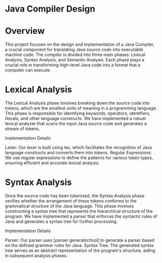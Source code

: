 # Java Compiler Design

# Overview

This project focuses on the design and implementation of a Java Compiler, a crucial component for translating Java source code into executable machine code. The compiler is divided into three main phases: Lexical Analysis, Syntax Analysis, and Semantic Analysis. Each phase plays a crucial role in transforming high-level Java code into a format that a computer can execute.

# Lexical Analysis

The Lexical Analysis phase involves breaking down the source code into tokens, which are the smallest units of meaning in a programming language. This phase is responsible for identifying keywords, operators, identifiers, literals, and other language constructs. We have implemented a robust lexical analyzer that scans the input Java source code and generates a stream of tokens.

Implementation Details

Lexer: Our lexer is built using lex, which facilitates the recognition of Java language constructs and converts them into tokens.
Regular Expressions: We use regular expressions to define the patterns for various token types, ensuring efficient and accurate lexical analysis.

# Syntax Analysis

Once the source code has been tokenized, the Syntax Analysis phase verifies whether the arrangement of these tokens conforms to the grammatical structure of the Java language. This phase involves constructing a syntax tree that represents the hierarchical structure of the program. We have implemented a parser that enforces the syntactic rules of Java and generates a syntax tree for further processing.

Implementation Details

Parser: Our parser uses [parser generator/tool] to generate a parser based on the defined grammar rules for Java.
Syntax Tree: The generated syntax tree serves as an abstract representation of the program's structure, aiding in subsequent analysis phases.


